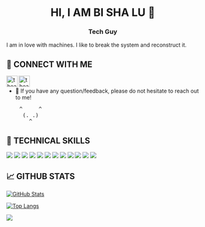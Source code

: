 <h1 align="center">
HI, I AM BI SHA LU 👋
</h1>

<h3 align="center">
Tech Guy
</h3> 

I am in love with machines. I like to break the system and reconstruct it.

## 🤝 CONNECT WITH ME

<a href="https://www.linkedin.com/in/theanxiuser/"><img align="left" src="https://raw.githubusercontent.com/theanxiuser/theanxiuser/main/images/linkedin.svg" alt="theanxiuser | LinkedIn" width="29px"/></a>
<a href="https://twitter.com/theanxiuser"><img align="left" src="https://raw.githubusercontent.com/theanxiuser/theanxiuser/main/images/twitter.svg" alt="theanxiuser | Twitter" width="29px"/></a>
</br>
- 💬 If you have any question/feedback, please do not hesitate to reach out to me!

<pre>
    ^     ^
     (. .) 
       ^
</pre>

## 💼 TECHNICAL SKILLS

![](https://img.shields.io/badge/Code-Python-informational?style=flat&logo=Python&color=61DAFB)
![](https://img.shields.io/badge/Code-Django-informational?style=flat&logo=Django&color=CC0000)
![](https://img.shields.io/badge/Code-C/C++-informational?style=flat&logo=C&color=764ABC)
![](https://img.shields.io/badge/Code-JavaScript-informational?style=flat&logo=JavaScript&color=F7DF1E)
![](https://img.shields.io/badge/Code-HTML5-informational?style=flat&logo=HTML5&color=E34F26)
![](https://img.shields.io/badge/Code-SQL-informational?style=flat&logo=QL&color=336791)
![](https://img.shields.io/badge/Code-SQLite-informational?style=flat&logo=SQLite&color=003B57)
![](https://img.shields.io/badge/Style-Bootstrap-informational?style=flat&logo=Bootstrap&color=7952B3)
![](https://img.shields.io/badge/Style-CSS3-informational?style=flat&logo=CSS3&color=1572B6)
![](https://img.shields.io/badge/Tools-Figma-informational?style=flat&logo=Figma&color=F24E1E)
![](https://img.shields.io/badge/Tools-Git-informational?style=flat&logo=Git&color=F05032)
![](https://img.shields.io/badge/Tools-GitHub-informational?style=flat&logo=GitHub&color=181717)


## 📈 GITHUB STATS

[![GitHub Stats](https://github-readme-stats.vercel.app/api?username=theanxiuser)](https://github.com/theanxiuser)

[![Top Langs](https://github-readme-stats.vercel.app/api/top-langs/?username=theanxiuser&layout=compact)](https://github.com/theanxiuser)

![](https://api.visitorbadge.io/api/VisitorHit?user=theanxiuser&repo=github-visitors-badge&countColor=%237B1E7A)
